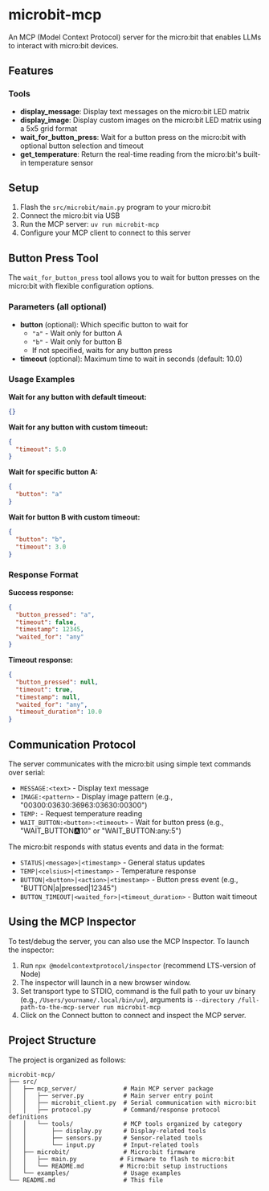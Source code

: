 # microbit-mcp

An MCP (Model Context Protocol) server for the micro:bit that enables LLMs to interact with micro:bit devices.

## Features

### Tools
- **display_message**: Display text messages on the micro:bit LED matrix
- **display_image**: Display custom images on the micro:bit LED matrix using a 5x5 grid format
- **wait_for_button_press**: Wait for a button press on the micro:bit with optional button selection and timeout
- **get_temperature**: Return the real-time reading from the micro:bit's built-in temperature sensor

## Setup

1. Flash the `src/microbit/main.py` program to your micro:bit
2. Connect the micro:bit via USB
3. Run the MCP server: `uv run microbit-mcp`
4. Configure your MCP client to connect to this server

## Button Press Tool

The `wait_for_button_press` tool allows you to wait for button presses on the micro:bit with flexible configuration options.

### Parameters (all optional)
- **button** (optional): Which specific button to wait for
  - `"a"` - Wait only for button A
  - `"b"` - Wait only for button B
  - If not specified, waits for any button press
- **timeout** (optional): Maximum time to wait in seconds (default: 10.0)

### Usage Examples

**Wait for any button with default timeout:**
```json
{}
```

**Wait for any button with custom timeout:**
```json
{
  "timeout": 5.0
}
```

**Wait for specific button A:**
```json
{
  "button": "a"
}
```

**Wait for button B with custom timeout:**
```json
{
  "button": "b",
  "timeout": 3.0
}
```

### Response Format

**Success response:**
```json
{
  "button_pressed": "a",
  "timeout": false,
  "timestamp": 12345,
  "waited_for": "any"
}
```

**Timeout response:**
```json
{
  "button_pressed": null,
  "timeout": true,
  "timestamp": null,
  "waited_for": "any",
  "timeout_duration": 10.0
}
```

## Communication Protocol

The server communicates with the micro:bit using simple text commands over serial:

- `MESSAGE:<text>` - Display text message
- `IMAGE:<pattern>` - Display image pattern (e.g., "00300:03630:36963:03630:00300")
- `TEMP:` - Request temperature reading
- `WAIT_BUTTON:<button>:<timeout>` - Wait for button press (e.g., "WAIT_BUTTON:a:10" or "WAIT_BUTTON:any:5")

The micro:bit responds with status events and data in the format:
- `STATUS|<message>|<timestamp>` - General status updates
- `TEMP|<celsius>|<timestamp>` - Temperature response
- `BUTTON|<button>|<action>|<timestamp>` - Button press event (e.g., "BUTTON|a|pressed|12345")
- `BUTTON_TIMEOUT|<waited_for>|<timeout_duration>` - Button wait timeout

## Using the MCP Inspector

To test/debug the server, you can also use the MCP Inspector. To launch the inspector:

1. Run `npx @modelcontextprotocol/inspector` (recommend LTS-version of Node)
2. The inspector will launch in a new browser window.
3. Set transport type to STDIO, command is the full path to your uv binary (e.g., `/Users/yourname/.local/bin/uv`), arguments is `--directory /full-path-to-the-mcp-server run microbit-mcp`
4. Click on the Connect button to connect and inspect the MCP server.

## Project Structure

The project is organized as follows:

```
microbit-mcp/
├── src/
│   ├── mcp_server/             # Main MCP server package
│   │   ├── server.py           # Main server entry point
│   │   ├── microbit_client.py  # Serial communication with micro:bit
│   │   ├── protocol.py         # Command/response protocol definitions
│   │   └── tools/              # MCP tools organized by category
│   │       ├── display.py      # Display-related tools
│   │       ├── sensors.py      # Sensor-related tools
│   │       └── input.py        # Input-related tools
│   ├── microbit/               # Micro:bit firmware
│   │   ├── main.py            # Firmware to flash to micro:bit
│   │   └── README.md          # Micro:bit setup instructions
│   └── examples/               # Usage examples
└── README.md                   # This file
```
